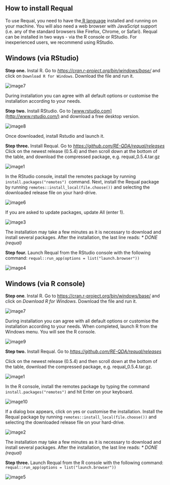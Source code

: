 ## How to install Requal
To use Requal, you need to have the[ R language](https://www.r-project.org/) installed and running on your machine. You will also need a web browser with JavaScript support (i.e. any of the standard browsers like Firefox, Chrome, or Safari).
Requal can be installed in two ways - via the R console or RStudio. For inexperienced users, we recommend using RStudio.

## Windows (via RStudio)

**Step one.** Instal R. Go to _https://cran.r-project.org/bin/windows/base/_ and click on `Download R for Windows`. Download the file and run it.

![image7](https://user-images.githubusercontent.com/101122661/198823997-4768df7b-883a-438d-bb43-1208b3a16859.png)

During installation you can agree with all default options or customise the installation according to your needs. 

**Step two.** Install RStudio. Go to [www.rstudio.com](http://www.rstudio.com/) and download a free desktop version.

![image8](https://user-images.githubusercontent.com/101122661/198823998-95077cd7-4b47-40d4-8b22-b7b17dcf88fa.png)

Once downloaded, install Rstudio and launch it.

**Step three.** Install Requal. Go to _https://github.com/RE-QDA/requal/releases_
Click on the newest release (0.5.4) and then scroll down at the bottom of the table, and download the compressed package, e.g. requal_0.5.4.tar.gz

![image1](https://user-images.githubusercontent.com/101122661/198823966-ffe35417-2b91-44e8-8781-0142367a620c.png)

In the RStudio console, install the remotes package by running `install.packages("remotes") `command.
Next, install the Requal package by running `remotes::install_local(file.choose())` and selecting the downloaded release file on your hard-drive.

![image6](https://user-images.githubusercontent.com/101122661/198823995-e1e14baa-3192-4b4e-9857-7cea21cf5f53.png)

If you are asked to update packages, update All (enter 1). 

![image3](https://user-images.githubusercontent.com/101122661/198823986-24d6ac69-645e-4bd6-90f7-01d5981fd2bd.png)

The installation may take a few minutes as it is necessary to download and install several packages. After the installation, the last line reads: _* DONE (requal)_

**Step four.** Launch Requal from the RStudio console with the following command: `requal::run_app(options = list("launch.browser"))`

![image4](https://user-images.githubusercontent.com/101122661/198823989-45049fcd-1475-4581-85f8-ff1f707db457.png)

## Windows (via R console)
**Step one**. Instal R. Go to https://cran.r-project.org/bin/windows/base/ and click on _Download R for Windows_. Download the file and run it.

![image7](https://user-images.githubusercontent.com/101122661/198823997-4768df7b-883a-438d-bb43-1208b3a16859.png)

During installation you can agree with all default options or customise the installation according to your needs. When completed, launch R from the Windows menu. You will see the R console.

![image9](https://user-images.githubusercontent.com/101122661/198823999-a357ee0b-81a8-4a59-9126-1933e9acfd84.png)

**Step two.** Install Requal. Go to _https://github.com/RE-QDA/requal/releases_

Click on the newest release (0.5.4) and then scroll down at the bottom of the table, download the compressed package, e.g. requal_0.5.4.tar.gz.

![image1](https://user-images.githubusercontent.com/101122661/198823966-ffe35417-2b91-44e8-8781-0142367a620c.png)

In the R console, install the remotes package by typing the command `install.packages("remotes")` and hit Enter on your keyboard.

![image10](https://user-images.githubusercontent.com/101122661/198824000-f182cb9b-dcbb-4bce-8317-cd29ad6ade56.png)

If a dialog box appears, click on yes or customise the installation.
Install the Requal package by running `remotes::install_local(file.choose())` and selecting the downloaded release file on your hard-drive.

![image2](https://user-images.githubusercontent.com/101122661/198823973-7f42c59f-afe8-49f3-8135-325d52061c54.png)

The installation may take a few minutes as it is necessary to download and install several packages. After the installation, the last line reads: _* DONE (requal)_

**Step three.** Launch Requal from the R console with the following command: `requal::run_app(options = list("launch.browser"))`

![image5](https://user-images.githubusercontent.com/101122661/198823993-79978f5b-7269-4a50-a3d3-846c9df2f3d8.png)